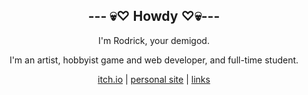 <h2 align="center">--- 💀♡ Howdy ♡💀---</h2>
<p align="center">I'm Rodrick, your demigod.</p>
<p align="center">I'm an artist, hobbyist game and web developer, and full-time student.</p>
<p align="center"><a target="_blank" href="https://rodfireproductions.itch.io/">itch.io</a> | <a target="_blank" href="https://deadinsideartist.art/">personal site</a> | <a target="_blank" href="https://me.shroom.ink">links</a>
